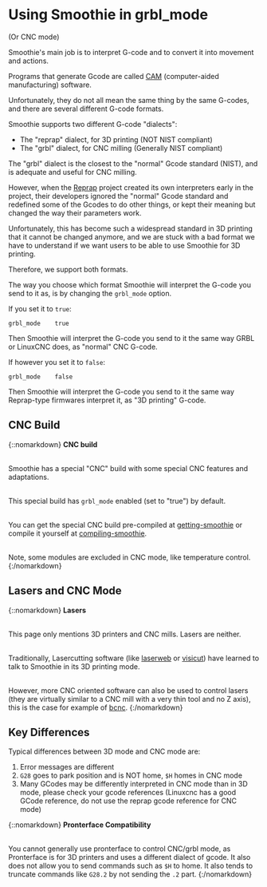 
# Using Smoothie in grbl_mode

(Or CNC mode)

Smoothie's main job is to interpret G-code and to convert it into movement and actions.

Programs that generate Gcode are called [CAM](https://en.wikipedia.org/wiki/Computer-aided_manufacturing) (computer-aided manufacturing) software.

Unfortunately, they do not all mean the same thing by the same G-codes, and there are several different G-code formats.

Smoothie supports two different G-code "dialects":

- The "reprap" dialect, for 3D printing (NOT NIST compliant)
- The "grbl" dialect, for CNC milling (Generally NIST compliant)

The "grbl" dialect is the closest to the "normal" Gcode standard (NIST), and is adequate and useful for CNC milling.

However, when the [Reprap](http://www.reprap.org) project created its own interpreters early in the project, their developers ignored the "normal" Gcode standard and redefined some of the Gcodes to do other things, or kept their meaning but changed the way their parameters work.

Unfortunately, this has become such a widespread standard in 3D printing that it cannot be changed anymore, and we are stuck with a bad format we have to understand if we want users to be able to use Smoothie for 3D printing.

Therefore, we support both formats.

The way you choose which format Smoothie will interpret the G-code you send to it as, is by changing the `grbl_mode` option.

If you set it to `true`:

```
grbl_mode    true
```

Then Smoothie will interpret the G-code you send to it the same way GRBL or LinuxCNC does, as "normal" CNC G-code.

If however you set it to `false`:

```
grbl_mode    false
```

Then Smoothie will interpret the G-code you send to it the same way Reprap-type firmwares interpret it, as "3D printing" G-code.

## CNC Build

{::nomarkdown}
<sl-alert variant="primary" open>
  <sl-icon slot="icon" name="tools"></sl-icon>
  <strong>CNC build</strong><br><br>

  Smoothie has a special "CNC" build with some special CNC features and adaptations.<br><br>

  This special build has <code>grbl_mode</code> enabled (set to "true") by default.<br><br>

  You can get the special CNC build pre-compiled at <a href="getting-smoothie">getting-smoothie</a> or compile it yourself at <a href="compiling-smoothie">compiling-smoothie</a>.<br><br>

  Note, some modules are excluded in CNC mode, like temperature control.
</sl-alert>
{:/nomarkdown}

## Lasers and CNC Mode

{::nomarkdown}
<sl-alert variant="neutral" open>
  <sl-icon slot="icon" name="info-circle"></sl-icon>
  <strong>Lasers</strong><br><br>

  This page only mentions 3D printers and CNC mills. Lasers are neither.<br><br>

  Traditionally, Lasercutting software (like <a href="laserweb">laserweb</a> or <a href="visicut">visicut</a>) have learned to talk to Smoothie in its 3D printing mode.<br><br>

  However, more CNC oriented software can also be used to control lasers (they are virtually similar to a CNC mill with a very thin tool and no Z axis), this is the case for example of <a href="bcnc">bcnc</a>.
</sl-alert>
{:/nomarkdown}

## Key Differences

Typical differences between 3D mode and CNC mode are:

1. Error messages are different
2. `G28` goes to park position and is NOT home, `$H` homes in CNC mode
3. Many GCodes may be differently interpreted in CNC mode than in 3D mode, please check your gcode references (Linuxcnc has a good GCode reference, do not use the reprap gcode reference for CNC mode)

{::nomarkdown}
<sl-alert variant="warning" open>
  <sl-icon slot="icon" name="exclamation-triangle"></sl-icon>
  <strong>Pronterface Compatibility</strong><br><br>

  You cannot generally use pronterface to control CNC/grbl mode, as Pronterface is for 3D printers and uses a different dialect of gcode. It also does not allow you to send commands such as <code>$H</code> to home. It also tends to truncate commands like <code>G28.2</code> by not sending the <code>.2</code> part.
</sl-alert>
{:/nomarkdown}
